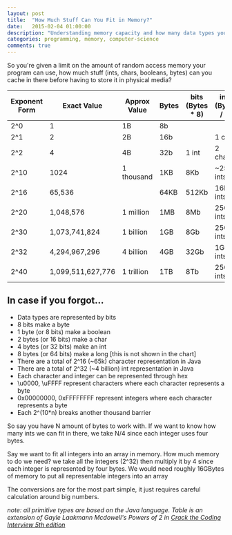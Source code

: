 ```yaml
---
layout: post
title:  "How Much Stuff Can You Fit in Memory?"
date:   2015-02-04 01:00:00
description: "Understanding memory capacity and how many data types you can store in different amounts of RAM"
categories: programming, memory, computer-science
comments: true
---
```


So you're given a limit on the amount of random access memory your program can use, how much stuff (ints, chars, booleans, bytes) can you cache in there before having to store it in physical media?

| Exponent Form | Exact Value | Approx Value | Bytes | bits (Bytes * 8) | ints (Bytes / 4) | chars (Bytes / 2) |
|---|---|---|---|---|---|---|
| 2^0 | 1 | 1B | 8b | | | |
| 2^1 | 2 | 2B | 16b | | 1 char | |
| 2^2 | 4 | 4B | 32b | 1 int | 2 chars | |
| 2^10 | 1024 | 1 thousand | 1KB | 8Kb | ~250 ints | ~500 chars |
| 2^16 | 65,536 | | 64KB | 512Kb | 16K ints | 32K chars |
| 2^20 | 1,048,576 | 1 million | 1MB | 8Mb | 250K ints | 500K chars |
| 2^30 | 1,073,741,824 | 1 billion | 1GB | 8Gb | 250M ints | 500M chars |
| 2^32 | 4,294,967,296 | 4 billion | 4GB | 32Gb | 1G ints | 2G chars |
| 2^40 | 1,099,511,627,776 | 1 trillion | 1TB | 8Tb | 250G ints | 500G chars |

## In case if you forgot…

- Data types are represented by bits
- 8 bits make a byte
- 1 byte (or 8 bits) make a boolean
- 2 bytes (or 16 bits) make a char
- 4 bytes (or 32 bits) make an int
- 8 bytes (or 64 bits) make a long [this is not shown in the chart]
- There are a total of 2^16 (~65k) character representation in Java
- There are a total of 2^32 (~4 billion) int representation in Java
- Each character and integer can be represented through hex
- \u0000, \uFFFF represent characters where each character represents a byte
- 0x00000000, 0xFFFFFFFF represent integers where each character represents a byte
- Each 2^(10*n) breaks another thousand barrier

So say you have N amount of bytes to work with. If we want to know how many ints we can fit in there, we take N/4 since each integer uses four bytes.

Say we want to fit all integers into an array in memory. How much memory to do we need? we take all the integers (2^32) then multiply it by 4 since each integer is represented by four bytes. We would need roughly 16GBytes of memory to put all representable integers into an array

The conversions are for the most part simple, it just requires careful calculation around big numbers.

*note: all primitive types are based on the Java language. Table is an extension of Gayle Laakmann Mcdowell's Powers of 2 in [Crack the Coding Interview 5th edition](http://www.careercup.com/book)*